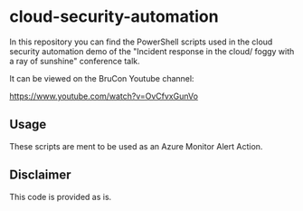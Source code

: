 # cloud-security-automation
In this repository you can find the PowerShell scripts used in the cloud security automation demo of the "Incident response in the cloud/ foggy with a ray of sunshine" conference talk.

It can be viewed on the BruCon Youtube channel:

https://www.youtube.com/watch?v=OvCfvxGunVo

## Usage

These scripts are ment to be used as an Azure Monitor Alert Action. 

## Disclaimer

This code is provided as is.